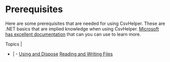 # Prerequisites

Here are some prerequisites that are needed for using CsvHelper. These are .NET basics that are implied knowledge when using CsvHelper. [Microsoft has excellent documentation](https://docs.microsoft.com/dotnet/) that can you can use to learn more.

Topics | &nbsp;
- | -
[Using and Dispose](/examples/prerequisites/using-dispose)
[Reading and Writing Files](/examples/prerequisites/reading-writing-files)
